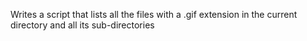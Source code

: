 Writes a script that lists all the files with a .gif extension in the current directory and all its sub-directories
